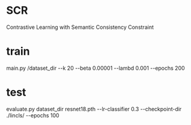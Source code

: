 # SCR
Contrastive Learning with Semantic Consistency Constraint

# train
main.py /dataset_dir --k 20 --beta 0.00001 --lambd 0.001 --epochs 200

# test
evaluate.py dataset_dir resnet18.pth --lr-classifier 0.3 --checkpoint-dir ./lincls/ --epochs 100
